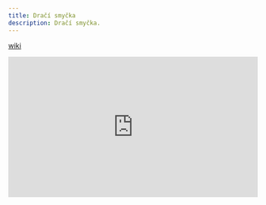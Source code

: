 ```yaml
---
title: Dračí smyčka
description: Dračí smyčka.
---
```


[wiki](https://en.wikipedia.org/wiki/Bowline)

<div style="position: relative; width: 100%; padding-bottom: 56.25%">
<iframe src="https://www.youtube.com/embed/S2a7vKZHYsk" 
        title="HOW TO Belaying a second with the REVERSO" frameborder="0" allowfullscreen
        allow="accelerometer; autoplay; clipboard-write; encrypted-media; gyroscope; picture-in-picture" 
        style="position: absolute; width: 100%; height: 100%;">
</iframe>
</div>